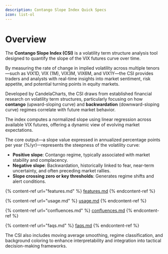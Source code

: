 ```yaml
---
description: Contango Slope Index Quick Specs
icon: list-ol
---
```


# Overview

The **Contango Slope Index (CSI)** is a volatility term structure analysis tool designed to quantify the slope of the VIX futures curve over time.&#x20;

By measuring the rate of change in implied volatility across multiple tenors—such as VIX1D, VIX (1M), VIX3M, VIX6M, and VIX1Y—the CSI provides traders and analysts with real-time insights into market sentiment, risk appetite, and potential turning points in equity markets.

Developed by CandelaCharts, the CSI draws from established financial research on volatility term structures, particularly focusing on how **contango** (upward-sloping curve) and **backwardation** (downward-sloping curve) regimes correlate with future market behavior.&#x20;

The index computes a normalized slope using linear regression across available VIX futures, offering a dynamic view of evolving market expectations.

The core output—a slope value expressed in annualized percentage points per year (%/yr)—represents the steepness of the volatility curve:

* **Positive slope**: Contango regime, typically associated with market stability and complacency.
* **Negative slope**: Backwardation, historically linked to fear, near-term uncertainty, and often preceding market rallies.
* **Slope crossing zero or key thresholds**: Generates regime shifts and alert conditions.

{% content-ref url="features.md" %}
[features.md](features.md)
{% endcontent-ref %}

{% content-ref url="usage.md" %}
[usage.md](usage.md)
{% endcontent-ref %}

{% content-ref url="confluences.md" %}
[confluences.md](confluences.md)
{% endcontent-ref %}

{% content-ref url="faqs.md" %}
[faqs.md](faqs.md)
{% endcontent-ref %}

The CSI also includes moving average smoothing, regime classification, and background coloring to enhance interpretability and integration into tactical decision-making frameworks.
